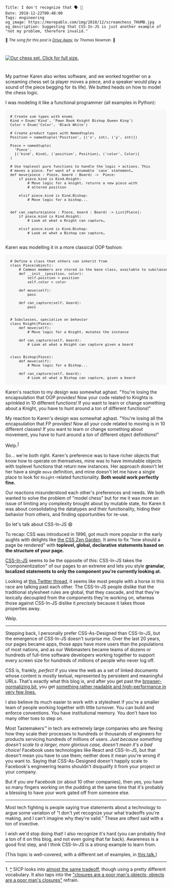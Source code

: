     Title: I don't recognize that 🗣 🙉
    Date: 2018-12-22T00:48:00
    Tags: engineering
    og_image: https://morepablo.com/img/2018/12/screamchess_THUMB.jpg
    og_description: Suggesting that CSS-In-JS is just another example of "not my problem, therefore invalid."

<small>🎵 <em>The song for this post is <a href="https://www.youtube.com/watch?v=dSBxNuhmCiM">Drive Away</a>, by Thomas Newman.</em> 🎵</small>

<div class="caption-img-block" style="margin: 25px auto">
<a href="/img/2018/12/screamchess.jpg" target="blank">
<img src="/img/2018/12/screamchess_THUMB.jpg" alt="Our chess set. Click for full size." style="margin: 15px auto;" />
</a>
</div>

My partner Karen also writes software, and we worked together on a screaming
chess set (a player moves a piece, and a speaker would play a sound of the piece
begging for its life). We butted heads on how to model the chess logic.

I was modeling it like a functional programmer (all examples in Python):

<pre style="font-size: .8em; background: #f7f7f7; padding: 15px;">
# Create sum types with enums
Kind = Enum('Kind', 'Pawn Rook Knight Bishop Queen King')
Color = Enum('Color', 'Black White')

# Create product types with Namedtuples
Position = namedtuple('Position', [('x', int), ('y', int)])

Piece = namedtuple(
  'Piece',
  [('kind', Kind), ('position', Position), ('color', Color)]
)

# Use toplevel pure functions to handle the logic + actions. This
# moves a piece. For want of a enumable `case` statement…
def move(piece : Piece, board : Board) ->  Piece:
    if piece.kind is Kind.Knight:
        # Move logic for a knight, returns a new piece with
        # altered position

    elsif piece.kind is Kind.Bishop:
        # Move logic for a bishop...


def can_capture(piece : Piece, board : Board) -> List[Piece]:
    if piece.kind is Kind.Knight:
        # Look at what a Knight can capture…

    elsif piece.kind is Kind.Bishop:
        # Look at what a Bishop can capture…
</pre>

Karen was modelling it in a more classical OOP fashion:

<pre style="font-size: .8em; background: #f7f7f7; padding: 15px;">
# Define a class that others can inherit from
class Piece(object):
    # Common members are stored in the base class, available to subclasses.
    def __init__(position, color):
        self.position = position
        self.color = color

    def move(self):
        pass

    def can_capture(self, board):
        pass


# Subclasses, specialize on behavior
class Knight(Piece):
    def move(self):
        # Move logic for a Knight, mutates the instance

    def can_capture(self, board):
        # Look at what a Knight can capture given a board


class Bishop(Piece):
    def move(self):
        # Move logic for a Bishop...

    def can_capture(self, board):
        # Look at what a Bishop can capture, given a board
</pre>

Karen's reaction to my design was somewhat aghast. "You're losing the
encapsulation that OOP provides! Now your code related to Knights is sprinkled 
in 10 different functions! If you want to learn or change something about a
Knight, you have to hunt around a ton of different functions!"

My reaction to Karen's design was somewhat aghast. "You're losing all the
encapsulation that FP provides! Now all your code related to moving is in 10
different classes! If you want to learn or change something about movement, you
have to hunt around a ton of different object definitions!"

Welp.<sup id="place1"><a href="#footnote1">1</a></sup>

So… we're both right. Karen's preference was to have richer objects
that know how to operate on themselves, mine was to have immutable objects with
toplevel functions that return new instances. Her approach doesn't let her have
a single `move` definition, and mine doesn't let me have a single place to look
for `Knight`-related functionality. **Both would work perfectly fine.**

Our reactions misunderstood each other's preferences and needs. We both
wanted to solve the problem of "model chess" but for me it was more an issue of
limiting any complexity brought about by mutable state, for Karen it was about
consolidating the datatypes and their functionality, hiding their behavior from
others, and finding opportunities for re-use.

So let's talk about CSS-In-JS 😄

To recap: CSS was introduced in 1996, got much more popular in the early aughts
with delights like [the CSS Zen Garden][1]. It aims to fix "how should a page be
rendered" with **toplevel, global, declarative statements based on the structure
of your page.**

[CSS-In-JS][8] seems to be the opposite of this:  CSS-In-JS takes the
"componentization" of our pages to an extreme and lets you style
**granular, localized statements to only the component you're currently looking
at.**

Looking at [this Twitter thread][2], it seems like most people with a horse in
this race are talking past each other. The CSS-In-JS people dislike that the
traditional stylesheet rules are global, that they cascade, and that they're
lexically decoupled from the components they're working on, whereas those against
CSS-In-JS dislike it _precisely_ because it takes those properties away.

Welp.

---

Stepping back, I personally prefer CSS-As-Designed than CSS-In-JS, but the
emergence of CSS-In-JS doesn't surprise me. Over the last 20 years, our pages
became apps, those apps have more users than the populations of most nations,
and as our Webmasters became teams of dozens or hundreds of full-time software
developers working together to support every screen size for hundreds of
millions of people who never log off.

CSS is, frankly, _perfect_ if you view the web as a set of linked documents
whose content is mostly textual, represented by persistent and meaningful URLs.
That's exactly what this blog is, and after you get past the
[browser-normalizing bit][3], you get [something rather readable and
high-performance in very few lines.][4]

I also believe its much easier to work with a stylesheet if you're a smaller
team of people working together with little turnover. You can build and enforce
conventions. You have institutional memory. You don't have too many other toes
to step on.

Most Tastemakers™ in tech are extremely large companies who are flexing how they
scale their processes to hundreds or thousands of engineers for products
servicing hundreds of millions of users. _Just because something doesn't scale
to a larger, more glorious case, doesn't mean it's a bad choice!_ Facebook uses
technologies like React and CSS-In-JS, but that doesn't mean you have to use
them; neither does it mean you're wrong if you want to. Saying that
CSS-As-Designed doesn't happily scale to Facebook's engineering teams shouldn't
disqualify it from your project or your company.

But if you _are_ Facebook (or about 10 other companies), then yes, you have so
many fingers working on the pudding at the same time that it's probably a
blessing to have your work gated off from someone else.

---

Most tech fighting is people saying true statements about a technology to argue
some variation of "I don't yet recognize your what tradeoffs you're making, and
I can't imagine why they're valid." These are oftenl said with a ton of
invective.

I wish we'd stop doing that! I also recognize it's hard (you can probably find
a ton of it on this blog, and not even going that far back). Awareness is a
good first step, and I think CSS-In-JS is a strong example to learn from.

(This topic is well-covered, with a different set of examples, in [this
talk.][5])

---
<span id="footnote1">1.</span> <a href="#place1"><strong>^</strong></a>
SICP looks into [almost the same tradeoff][6], though using a pretty different
vocabulary. It also taps into the ["closures are a poor man's objects; objects
are a poor man's closures"][7] refrain.


   [1]: http://www.csszengarden.com/
   [2]: https://twitter.com/bloodyowl/status/1074642042213593089
   [3]: https://github.com/pablo-meier/Pablog/blob/master/static/css/morepablo.css#L11-L450
   [4]: https://github.com/pablo-meier/Pablog/blob/master/static/css/morepablo.css#L456-L531
   [5]: https://www.destroyallsoftware.com/talks/ideology
   [6]: https://mitpress.mit.edu/sites/default/files/sicp/full-text/book/book-Z-H-17.html#%_sec_2.4.3
   [7]: https://people.csail.mit.edu/gregs/ll1-discuss-archive-html/msg03277.html
   [8]: https://hackernoon.com/all-you-need-to-know-about-css-in-js-984a72d48ebc
